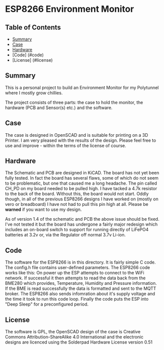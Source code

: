# ESP8266 Environment Monitor

## Table of Contents
* [Summary](#summary)
* [Case](#case)
* [Hardware](#hardware)
* [Code] (#code)
* [License] (#license)

## Summary
This is a personal project to build an Environment Monitor for my Polytunnel where I mostly grow chillies.

The project consists of three parts: the case to hold the monitor, the hardware (PCB and Sensor(s) etc.) and the software.

## Case

The case is designed in OpenSCAD and is suitable for printing on a 3D Printer. I am very pleased with the results of the design. Please feel free to use and improve - within the terms of the license of course.

## Hardware

The Schematic and PCB are designed in KiCAD. The board has not yet been fully tested. In fact the board has several flaws, some of which do not seem to be problematic, but one that caused me a long headache. The pin called CH_PD on my board needed to be pulled high. I have tacked a 4.7k resistor to the back of the board. Without this, the board would not start. Oddly though, in all of the previous ESP8266 designs I have worked on (mostly on vero or breadboard) I have not had to pull this pin high at all. Please be __warned__ if you want to use my design.

As of version 1.4 of the schematic and PCB the above issue should be fixed. I've not tested it but the board has undergone a fairly major redesign which includes an on-board switch to support for running directly of LiFePO4 batteries at 3.2v or, via the Regulator off normal 3.7v Li-ion.

## Code

The software for the ESP8266 is in this directory. It is fairly simple C code. The config.h file contains user-defined parameters.
The ESP8266 code works like this: On power up the ESP attempts to connect to the WiFi network. If successful it then attempts to 
read the data back from the BME280 which provides, Temperature, Humidity and Pressure information. If the BME is read successfully
the data is formatted and sent to the MQTT broker. The ESP8266 also sends infomration about it's supply voltage and the time it 
took to run this code loop. Finally the code puts the ESP into "Deep Sleep" for a preconfigured period.

## License

The software is GPL, the OpenSCAD design of the case is Creative Commons Attribution-ShareAlike 4.0 International and the 
electronic designs are licenced using the Solderpad Hardware License version 0.51

